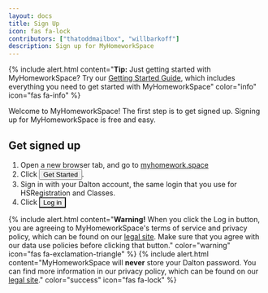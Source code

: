 ```yaml
---
layout: docs
title: Sign Up
icon: fas fa-lock
contributors: ["thatoddmailbox", "willbarkoff"]
description: Sign up for MyHomeworkSpace
---
```


{% include alert.html content="**Tip:** Just getting started with MyHomeworkSpace? Try our [Getting Started Guide](start), which includes everything you need to get started with MyHomeworkSpace" color="info" icon="fas fa-info" %}

Welcome to MyHomeworkSpace! The first step is to get signed up. Signing up for MyHomeworkSpace is free and easy.

## Get signed up
1. Open a new browser tab, and go to [myhomework.space](https://myhomework.space)
2. Click <button class="btn btn-sm btn-primary">Get Started</button>.
3. Sign in with your Dalton account, the same login that you use for HSRegistration and Classes.
4. Click <button class="btn btn-sm btn-dark" style="border-radius: 0">Log in</button>

{% include alert.html content="**Warning!** When you click the Log in button, you are agreeing to MyHomeworkSpace's terms of service and privacy policy, which can be found on our [legal site](/legal). Make sure that you agree with our data use policies before clicking that button." color="warning" icon="fas fa-exclamation-triangle" %}
{% include alert.html content="MyHomeworkSpace will **never** store your Dalton password. You can find more information in our privacy policy, which can be found on our [legal site](/legal)." color="success" icon="fas fa-lock" %}